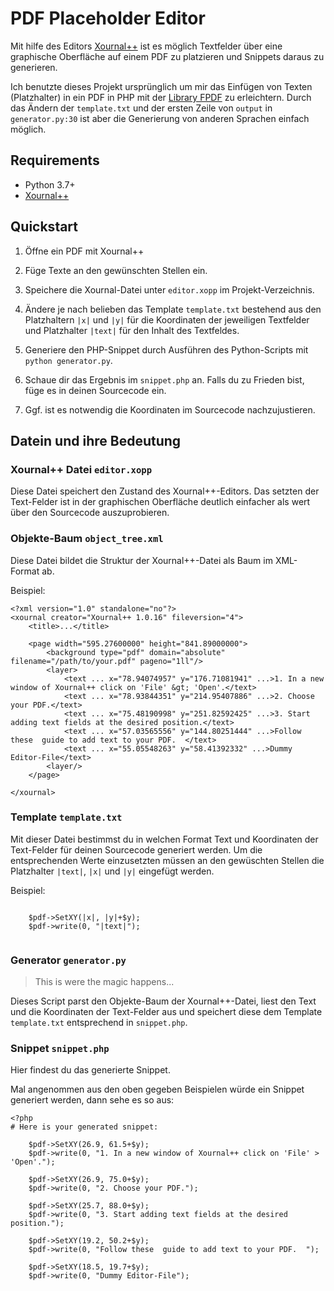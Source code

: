 # PDF Placeholder Editor

Mit hilfe des Editors [Xournal++](https://github.com/xournalpp/xournalpp) ist es möglich Textfelder über eine graphische Oberfläche auf einem PDF zu platzieren und Snippets daraus zu generieren.

Ich benutzte dieses Projekt ursprünglich um mir das Einfügen von Texten (Platzhalter) in ein PDF in PHP mit der [Library FPDF](http://fpdf.de/start.html) zu erleichtern. Durch das Ändern der `template.txt` und der ersten Zeile von `output` in `generator.py:30` ist aber die Generierung von anderen Sprachen einfach möglich.


## Requirements

 - Python 3.7+
 - [Xournal++](https://github.com/xournalpp/xournalpp)


## Quickstart

1. Öffne ein PDF mit Xournal++

2. Füge Texte an den gewünschten Stellen ein.

3. Speichere die Xournal-Datei unter `editor.xopp` im Projekt-Verzeichnis.

4. Ändere je nach belieben das Template `template.txt` bestehend aus den Platzhaltern `|x|` und `|y|` für die Koordinaten der jeweiligen Textfelder und Platzhalter `|text|` für den Inhalt des Textfeldes.

5. Generiere den PHP-Snippet durch Ausführen des Python-Scripts mit `python generator.py`.

6. Schaue dir das Ergebnis im `snippet.php` an. Falls du zu Frieden bist, füge es in deinen Sourcecode ein.

7. Ggf. ist es notwendig die Koordinaten im Sourcecode nachzujustieren.


## Datein und ihre Bedeutung

### Xournal++ Datei `editor.xopp`

Diese Datei speichert den Zustand des Xournal++-Editors.
Das setzten der Text-Felder ist in der graphischen Oberfläche deutlich einfacher als wert über den Sourcecode auszuprobieren.

### Objekte-Baum `object_tree.xml`

Diese Datei bildet die Struktur der Xournal++-Datei als Baum im XML-Format ab.

Beispiel:
```
<?xml version="1.0" standalone="no"?>
<xournal creator="Xournal++ 1.0.16" fileversion="4">
    <title>...</title>

    <page width="595.27600000" height="841.89000000">
        <background type="pdf" domain="absolute" filename="/path/to/your.pdf" pageno="1ll"/>
        <layer>
            <text ... x="78.94074957" y="176.71081941" ...>1. In a new window of Xournal++ click on 'File' &gt; 'Open'.</text>
            <text ... x="78.93844351" y="214.95407886" ...>2. Choose your PDF.</text>
            <text ... x="75.48190998" y="251.82592425" ...>3. Start adding text fields at the desired position.</text>
            <text ... x="57.03565556" y="144.80251444" ...>Follow these  guide to add text to your PDF.  </text>
            <text ... x="55.05548263" y="58.41392332" ...>Dummy Editor-File</text>
        <layer/>
    </page>

</xournal>

```

### Template `template.txt`

Mit dieser Datei bestimmst du in welchen Format Text und Koordinaten der Text-Felder für deinen Sourcecode generiert werden. Um die entsprechenden Werte einzusetzten müssen an den gewüschten Stellen die Platzhalter `|text|`, `|x|` und `|y|` eingefügt werden.

Beispiel:
```

    $pdf->SetXY(|x|, |y|+$y);
    $pdf->write(0, "|text|");


```

### Generator `generator.py`

> This is were the magic happens...

Dieses Script parst den Objekte-Baum der Xournal++-Datei, liest den Text und die Koordinaten der Text-Felder aus und speichert diese dem Template `template.txt` entsprechend in `snippet.php`.


### Snippet `snippet.php`

Hier findest du das generierte Snippet.

Mal angenommen aus den oben gegeben Beispielen würde ein Snippet generiert werden, dann sehe es so aus:
```
<?php
# Here is your generated snippet:

    $pdf->SetXY(26.9, 61.5+$y);
    $pdf->write(0, "1. In a new window of Xournal++ click on 'File' > 'Open'.");

    $pdf->SetXY(26.9, 75.0+$y);
    $pdf->write(0, "2. Choose your PDF.");

    $pdf->SetXY(25.7, 88.0+$y);
    $pdf->write(0, "3. Start adding text fields at the desired position.");

    $pdf->SetXY(19.2, 50.2+$y);
    $pdf->write(0, "Follow these  guide to add text to your PDF.  ");

    $pdf->SetXY(18.5, 19.7+$y);
    $pdf->write(0, "Dummy Editor-File");

```
